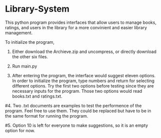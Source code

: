 # Library-System
This python program provides interfaces that allow users to manage books, ratings, and users in the library for a more convinient and easier library management.

To initialize the program, 

1. Either download the Archieve.zip and uncompress, or directly download the other six files.

2. Run main.py

3. After entering the program, the interface would suggest eleven options. In order to initialize the program, type numbers and return for selecting different options. Try the first two options before testing since they are necessary inputs for the program. Those two options would read books.txt and ratings.txt.

#4. Two .txt documents are examples to test the performence of the program. Feel free to use them. They could be replaced but have to be in the same format for running the program.

#5. Option 10 is left for everyone to make suggestions, so it is an empty option for now.
